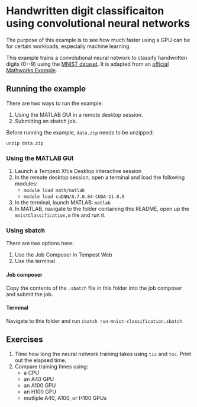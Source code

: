 # Handwritten digit classificaiton using convolutional neural networks
The purpose of this example is to see how much faster using a GPU can be for certain workloads, especially machine learning.

This example trains a convolutional neural network to classify handwritten digits (0--9) using the [MNIST dataset](https://en.wikipedia.org/wiki/MNIST_database). It is adapted from an [official Mathworks Example](https://www.mathworks.com/help/deeplearning/ug/create-simple-deep-learning-network-for-classification.html).

## Running the example
There are two ways to run the example:
1. Using the MATLAB GUI in a remote desktop session.
2. Submitting an sbatch job.

Before running the example, `data.zip` needs to be unzipped:
```
unzip data.zip
```

### Using the MATLAB GUI
1. Launch a Tempest Xfce Desktop interactive session
2. In the remote desktop session, open a terminal and load the following modules:
    - `module load math/matlab`
    - `module load cuDNN/8.7.0.84-CUDA-11.8.0`
3. In the terminal, launch MATLAB: `matlab`
4. In MATLAB, navigate to the folder containing this README, open up the `mnistClassification.m` file and run it.

### Using sbatch
There are two options here:
1. Use the Job Composer in Tempest Web
2. Use the terminal

#### Job composer
Copy the contents of the `.sbatch` file in this folder into the job composer and submit the job.

#### Terminal
Navigate to this folder and run `sbatch run-mnist-classification.sbatch`

## Exercises
1. Time how long the neural network training takes using `tic` and `toc`. Print out the elapsed time.
2. Compare training times using:
    - a CPU
    - an A40 GPU
    - an A100 GPU
    - an H100 GPU
    - mutliple A40, A100, or H100 GPUs

